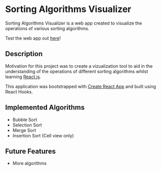 # Sorting Algorithms Visualizer

Sorting Algorithms Visualizer is a web app created to visualize the operations of various sorting algorithms. 

Test the web app out [here](https://ianc13.github.io/Sorting-Algo-Visualizer/)!

## Description

Motivation for this project was to create a vizualization tool to aid in the understanding of the operations of different sorting algorithms whilst learning [React.js](https://reactjs.org/).

This application was bootstrapped with [Create React App](https://github.com/facebook/create-react-app) and built using React Hooks.

## Implemented Algorithms

- Bubble Sort
- Selection Sort
- Merge Sort
- Insertion Sort (Cell view only)

## Future Features 

- More algorithms
